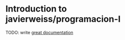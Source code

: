 # Introduction to javierweiss/programacion-I

TODO: write [great documentation](http://jacobian.org/writing/what-to-write/)
